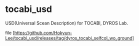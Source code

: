 # tocabi_usd
USD(Universal Scean Description) for TOCABI, DYROS Lab.

file [https://github.com/Hokyun-Lee/tocabi_usd/releases/tag/dyros_tocabi_selfcol_wo_ground]
